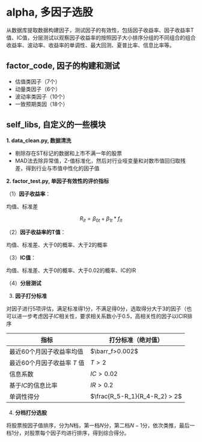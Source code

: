 alpha, 多因子选股
================

从数据库提取数据构建因子，测试因子的有效性，包括因子收益率、因子收益率T值、IC值，分层测试以观察因子收益率的按照因子大小排序分组的不同组合的组合收益率、波动率、收益率的单调性、最大回测、夏普比率、信息比率等。

## factor_code, 因子的构建和测试  

- 估值类因子（7个）
- 动量类因子（6个）
- 波动率类因子（10个）
- 一致预期类因（18个）

## self_libs, 自定义的一些模块

  **1. data_clean.py, 数据清洗**  
  * 剔除存在ST标记的数据和上市不满一年的股票
  * MAD法去除异常值，Z-值标准化，然后对行业哑变量和对数市值回归取残差，得到行业与市值中性化的因子值

  **2. factor_test.py, 单因子有效性的评价指标** 

（1）**因子收益率**：

均值、标准差 

$$R_{it} = \beta_{0t} + \beta_{1t} * f_{it}$$

（2）**因子收益率的T值**：

均值、标准差、大于0的概率、大于2的概率

（3）**IC值**：

均值、标准差、大于0的概率、大于0.02的概率、IC的IR

（4）**分层测试**

3. **因子打分标准**

对因子进行5项评估，满足标准得1分，不满足得0分，选取得分大于3的因子（也可以进一步考虑因子$IC$相关性，要求相关系数小于0.5，高相关性的因子以ICIR排序

| 指标                        | 打分标准（绝对值）            |
| --------------------------- | ----------------------------- |
| 最近60个月因子收益率均值    | $\barr_f>0.002$              |
| 最近60个月因子收益率 $T$ 值 | $T>2$                         |
| 信息系数                    | $IC>0.02$                     |
| 基于$IC$的信息比率          | $IR>0.2$                      |
| 单调性得分                  | $\frac{R_5-R_1}{R_4-R_2} > 2$ |

4. **分档打分选股**

将股票按因子值排序，分为$N$档，第一档$N$分，第二档$N-1$分，依次类推，最后一档$1$分，对股票每个因子均进行排序，得到综合得分。
